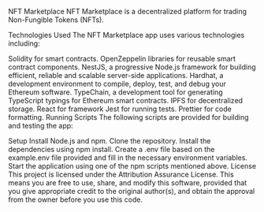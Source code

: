 NFT Marketplace
NFT Marketplace is a decentralized platform for trading Non-Fungible Tokens (NFTs).

Technologies Used
The NFT Marketplace app uses various technologies including:

Solidity for smart contracts.
OpenZeppelin libraries for reusable smart contract components.
NestJS, a progressive Node.js framework for building efficient, reliable and scalable server-side applications.
Hardhat, a development environment to compile, deploy, test, and debug your Ethereum software.
TypeChain, a development tool for generating TypeScript typings for Ethereum smart contracts.
IPFS for decentralized storage.
React for framework
Jest for running tests.
Prettier for code formatting.
Running Scripts
The following scripts are provided for building and testing the app:

Setup
Install Node.js and npm.
Clone the repository.
Install the dependencies using npm install.
Create a .env file based on the example.env file provided and fill in the necessary environment variables.
Start the application using one of the npm scripts mentioned above.
License
This project is licensed under the Attribution Assurance License. This means you are free to use, share, and modify this software, provided that you give appropriate credit to the original author(s), and obtain the approval from the owner before you use this code.
